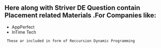 ## Here along with Striver DE Question contain Placement related Materials .For Companies like:
* AppPerfect
* InTime Tech

` These ar included in form of Reccursion Dynamic Programming`